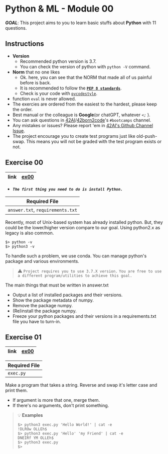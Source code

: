 # Python & ML - Module 00
***GOAL***: This project aims to you to learn basic stuffs about **Python** with 11 questions.

## Instructions
- **Version**
  - Recommended python version is 3.7.
  - You can check the version of python with `python -V` command.
- **Norm** that no one likes
  - Ok. here, you can see that the NORM that made all of us painful before is back.
  - It is recommended to follow the [**`PEP 8 standards`**](https://peps.python.org/pep-0008/).
  - Check is your code with [`pycodestyle`](https://pypi.org/project/pycodestyle/). 
- function `eval` is never allowed.
- The exercies are ordered from the easiest to the hardest, please keep the order.
- Best manual or the colleague is **Google**(or chatGPT, whatever *`<;`* ).
- You can ask questions in [42AI](https://app.slack.com/client/T3T7KSKE3)/[42born2code](https://app.slack.com/client/T039P7U66)'s `#bootcamps` channel.
- Any mistakes or issues? Please report 'em in [42AI's Github Channel Issue](https://github.com/42-AI/bootcamp_python/issues).
- The project encourage you to create test programs just like old-push-swap. This means you will not be graded with the test program exists or not.
## Exercise 00
|**link**|[ex00](ex00)|
|----|----|
- ***`The first thing you need to do is install Python.`***

|Required File|
|----|
|`answer.txt`, `requirements.txt`|

Recently, most of Unix-based system has already installed python. But, they could be the lower/higher version compare to our goal. Using python2.x as legacy is also common.
```shell
$> python -v
$> python3 -v
```
To handle such a problem, we use conda. You can manage python's package and various environments.
> :warning:
> `Project requires you to use 3.7.X version.`
> `You are free to use a different program/utilities to achieve this goal.`

The main things that must be written in answer.txt
- Output a list of installed packages and their versions.
- Show the package metadata of numpy.
- Remove the package numpy.
- (Re)install the package numpy.
- Freeze your python packages and their versions in a requirements.txt file you have to turn-in.

## Exercise 01
|**link**|[ex00](ex00)|
|----|----|

|Required File|
|----|
|`exec.py`|

Make a program that takes a string.
Reverse and swap it's letter case and print them.
- If argument is more that one, merge them.
- If there's no arguments, don't print something.

> :bulb:
> **Examples**
> ```shell
> $> python3 exec.py 'Hello World!' | cat -e
> !DLROw OLLEh$
> $> python3 exec.py 'Hello' 'my Friend' | cat -e
> DNEIRf YM OLLEh$
> $> python3 exec.py
> $>
> ```